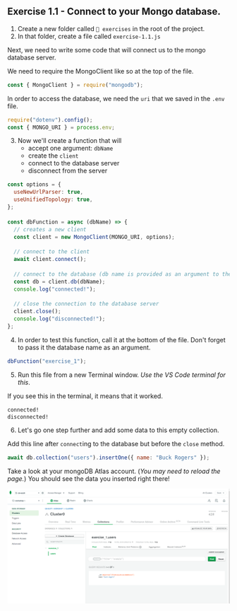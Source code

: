## Exercise 1.1 - Connect to your Mongo database.

1. Create a new folder called `📁 exercises` in the root of the project.
2. In that folder, create a file called `exercise-1.1.js`

Next, we need to write some code that will connect us to the mongo database server.

We need to require the MongoClient like so at the top of the file.

```js
const { MongoClient } = require("mongodb");
```

In order to access the database, we need the `uri` that we saved in the `.env` file.

```js
require("dotenv").config();
const { MONGO_URI } = process.env;
```

3. Now we'll create a function that will
   - accept one argument: `dbName`
   - create the `client`
   - connect to the database server
   - disconnect from the server

```js
const options = {
  useNewUrlParser: true,
  useUnifiedTopology: true,
};

const dbFunction = async (dbName) => {
  // creates a new client
  const client = new MongoClient(MONGO_URI, options);

  // connect to the client
  await client.connect();

  // connect to the database (db name is provided as an argument to the function)
  const db = client.db(dbName);
  console.log("connected!");

  // close the connection to the database server
  client.close();
  console.log("disconnected!");
};
```

4. In order to test this function, call it at the bottom of the file. Don't forget to pass it the database name as an argument.

```js
dbFunction("exercise_1");
```

5. Run this file from a new Terminal window. _Use the VS Code terminal for this_.

If you see this in the terminal, it means that it worked.

```
connected!
disconnected!
```

6. Let's go one step further and add some data to this empty collection.

Add this line after `connect`ing to the database but before the `close` method.

```js
await db.collection("users").insertOne({ name: "Buck Rogers" });
```

Take a look at your mongoDB Atlas account. (_You may need to reload the page._) You should see the data you inserted right there!

![insertone](../lecture/assets/insertOne.png)
